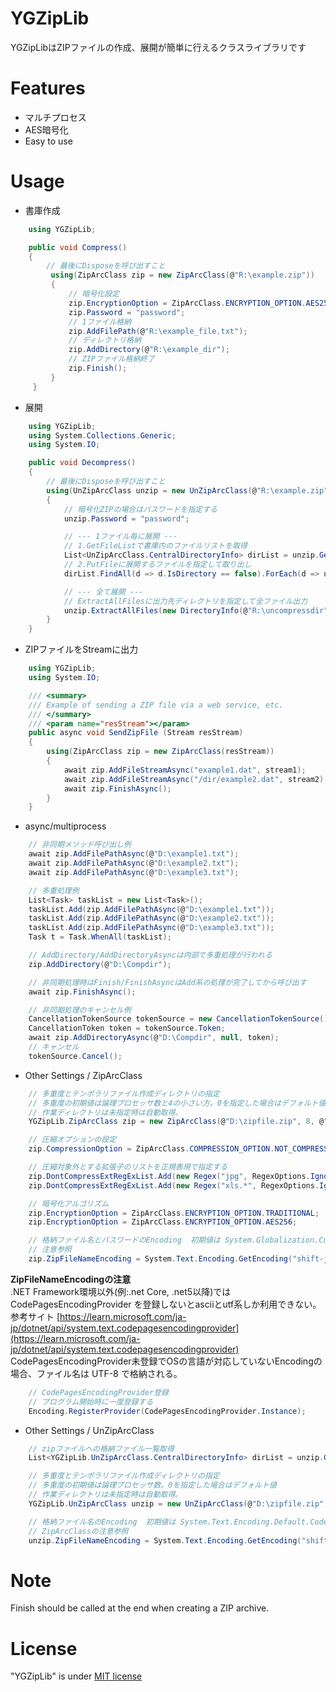 # YGZipLib

YGZipLibはZIPファイルの作成、展開が簡単に行えるクラスライブラリです

# Features

- マルチプロセス
- AES暗号化
- Easy to use

# Usage

- 書庫作成

```c#
    using YGZipLib;

    public void Compress()
    {
        // 最後にDisposeを呼び出すこと
         using(ZipArcClass zip = new ZipArcClass(@"R:\example.zip"))
         {
             // 暗号化設定
             zip.EncryptionOption = ZipArcClass.ENCRYPTION_OPTION.AES256;
             zip.Password = "password";
             // 1ファイル格納
             zip.AddFilePath(@"R:\example_file.txt");
             // ディレクトリ格納
             zip.AddDirectory(@"R:\example_dir");
             // ZIPファイル格納終了
             zip.Finish();
         }
     }
```

- 展開

```c#
    using YGZipLib;
    using System.Collections.Generic;
    using System.IO;

    public void Decompress()
    {
        // 最後にDisposeを呼び出すこと
        using(UnZipArcClass unzip = new UnZipArcClass(@"R:\example.zip"))
        {
            // 暗号化ZIPの場合はパスワードを指定する
            unzip.Password = "password";

            // --- 1ファイル毎に展開 ---
            // 1.GetFileListで書庫内のファイルリストを取得
            List<UnZipArcClass.CentralDirectoryInfo> dirList = unzip.GetFileList;
            // 2.PutFileに展開するファイルを指定して取り出し
            dirList.FindAll(d => d.IsDirectory == false).ForEach(d => unzip.PutFile(d, Path.Combine(@"R:\uncompressdir", d.FileName)));

            // --- 全て展開 ---
            // ExtractAllFilesに出力先ディレクトリを指定して全ファイル出力
            unzip.ExtractAllFiles(new DirectoryInfo(@"R:\uncompressdir"));
        }
    }
```

- ZIPファイルをStreamに出力

```C#
    using YGZipLib;
    using System.IO;

    /// <summary>
    /// Example of sending a ZIP file via a web service, etc.
    /// </summary>
    /// <param name="resStream"></param>
    public async void SendZipFile (Stream resStream)
    {
        using(ZipArcClass zip = new ZipArcClass(resStream))
        {
            await zip.AddFileStreamAsync("example1.dat", stream1);
            await zip.AddFileStreamAsync("/dir/example2.dat", stream2);
            await zip.FinishAsync();
        }
    }
```

- async/multiprocess
```C#
    // 非同期メソッド呼び出し例
    await zip.AddFilePathAsync(@"D:\example1.txt");
    await zip.AddFilePathAsync(@"D:\example2.txt");
    await zip.AddFilePathAsync(@"D:\example3.txt");

    // 多重処理例
    List<Task> taskList = new List<Task>();
    taskList.Add(zip.AddFilePathAsync(@"D:\example1.txt"));
    taskList.Add(zip.AddFilePathAsync(@"D:\example2.txt"));
    taskList.Add(zip.AddFilePathAsync(@"D:\example3.txt"));
    Task t = Task.WhenAll(taskList);

    // AddDirectory/AddDirectoryAsyncは内部で多重処理が行われる
    zip.AddDirectory(@"D:\Compdir");

    // 非同期処理時はFinish/FinishAsyncはAdd系の処理が完了してから呼び出す
    await zip.FinishAsync();

    // 非同期処理のキャンセル例
    CancellationTokenSource tokenSource = new CancellationTokenSource();
    CancellationToken token = tokenSource.Token;
    await zip.AddDirectoryAsync(@"D:\Compdir", null, token);
    // キャンセル
    tokenSource.Cancel();
```

- Other Settings / ZipArcClass
```C#
    // 多重度とテンポラリファイル作成ディレクトリの指定
    // 多重度の初期値は論理プロセッサ数と4の小さい方。0を指定した場合はデフォルト値
    // 作業ディレクトリは未指定時は自動取得。
    YGZipLib.ZipArcClass zip = new ZipArcClass(@"D:\zipfile.zip", 8, @"R:\temp");

    // 圧縮オプションの設定
    zip.CompressionOption = ZipArcClass.COMPRESSION_OPTION.NOT_COMPRESSED;

    // 圧縮対象外とする拡張子のリストを正規表現で指定する
    zip.DontCompressExtRegExList.Add(new Regex("jpg", RegexOptions.IgnoreCase));
    zip.DontCompressExtRegExList.Add(new Regex("xls.*", RegexOptions.IgnoreCase));

    // 暗号化アルゴリズム
    zip.EncryptionOption = ZipArcClass.ENCRYPTION_OPTION.TRADITIONAL;   // default
    zip.EncryptionOption = ZipArcClass.ENCRYPTION_OPTION.AES256;        // AES 256bit

    // 格納ファイル名とパスワードのEncoding  初期値は System.Globalization.CultureInfo.CurrentUICulture.TextInfo.ANSICodePage
    // 注意参照
    zip.ZipFileNameEncoding = System.Text.Encoding.GetEncoding("shift-jis");
```
__ZipFileNameEncodingの注意__  
.NET Framework環境以外(例:.net Core, .net5以降)では CodePagesEncodingProvider を登録しないとasciiとutf系しか利用できない。  
参考サイト [https://learn.microsoft.com/ja-jp/dotnet/api/system.text.codepagesencodingprovider](https://learn.microsoft.com/ja-jp/dotnet/api/system.text.codepagesencodingprovider)  
CodePagesEncodingProvider未登録でOSの言語が対応していないEncodingの場合、ファイル名は UTF-8 で格納される。  
```C#
    // CodePagesEncodingProvider登録
    // プログラム開始時に一度登録する
    Encoding.RegisterProvider(CodePagesEncodingProvider.Instance);
```

- Other Settings / UnZipArcClass
```C#
    // zipファイルへの格納ファイル一覧取得
    List<YGZipLib.UnZipArcClass.CentralDirectoryInfo> dirList = unzip.GetFileList;

    // 多重度とテンポラリファイル作成ディレクトリの指定
    // 多重度の初期値は論理プロセッサ数。0を指定した場合はデフォルト値
    // 作業ディレクトリは未指定時は自動取得。
    YGZipLib.UnZipArcClass unzip = new UnZipArcClass(@"D:\zipfile.zip", 4, @"R:\temp");

    // 格納ファイル名のEncoding  初期値は System.Text.Encoding.Default.CodePage.
    // ZipArcClassの注意参照
    unzip.ZipFileNameEncoding = System.Text.Encoding.GetEncoding("shift-jis");
```

# Note
Finish should be called at the end when creating a ZIP archive.

# License
 
"YGZipLib" is under [MIT license](https://opensource.org/licenses/mit-license.php)

